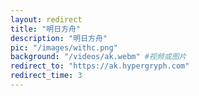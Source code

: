 ```yaml
---
layout: redirect
title: "明日方舟"
description: "明日方舟"
pic: "/images/withc.png"
background: "/videos/ak.webm" #视频或图片
redirect_to: "https://ak.hypergryph.com"
redirect_time: 3
---
```


